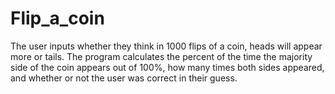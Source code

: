# Flip_a_coin
The user inputs whether they think in 1000 flips of a coin, heads will appear more or tails. The program calculates the percent of the time the majority side of the coin appears out of 100%, how many times both sides appeared, and whether or not the user was correct in their guess.
